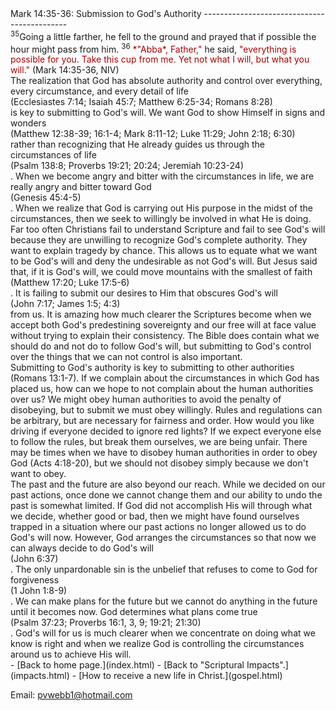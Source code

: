  <head> <title>(PVW) Mark 14:35-36: Submission to God's Authority</title> <meta content="IE=9" http-equiv="X-UA-Compatible"></meta> <link href="css/page_style.css" rel="stylesheet" type="text/css"></link> </head><body><div class="page_style"> Mark 14:35-36: Submission to God's Authority
--------------------------------------------

<div class="p"><sup>35</sup>Going a little farther, he fell to the ground and prayed that if possible the hour might pass from him. <sup>36</sup> <font color="#AA0000">*"Abba*, Father,"</font> he said, <font color="#AA0000">"everything is possible for you. Take this cup from me. Yet not what I will, but what you will."</font> (Mark 14:35-36, NIV)

</div><div class="p">The realization that God has absolute authority and control over everything, every circumstance, and every detail of life<div class="footnote">(Ecclesiastes 7:14; Isaiah 45:7; Matthew 6:25-34; Romans 8:28)</div> is key to submitting to God's will. We want God to show Himself in signs and wonders<div class="footnote">(Matthew 12:38-39; 16:1-4; Mark 8:11-12; Luke 11:29; John 2:18; 6:30)</div> rather than recognizing that He already guides us through the circumstances of life<div class="footnote">(Psalm 138:8; Proverbs 19:21; 20:24; Jeremiah 10:23-24)</div>. When we become angry and bitter with the circumstances in life, we are really angry and bitter toward God<div class="footnote">(Genesis 45:4-5)</div>. When we realize that God is carrying out His purpose in the midst of the circumstances, then we seek to willingly be involved in what He is doing.</div><div class="p">Far too often Christians fail to understand Scripture and fail to see God's will because they are unwilling to recognize God's complete authority. They want to explain tragedy by chance. This allows us to equate what we want to be God's will and deny the undesirable as not God's will. But Jesus said that, if it is God's will, we could move mountains with the smallest of faith<div class="footnote">(Matthew 17:20; Luke 17:5-6)</div>. It is failing to submit our desires to Him that obscures God's will<div class="footnote">(John 7:17; James 1:5; 4:3)</div> from us. It is amazing how much clearer the Scriptures become when we accept both God's predestining sovereignty and our free will at face value without trying to explain their consistency. The Bible does contain what we should do and not do to follow God's will, but submitting to God's control over the things that we can not control is also important. </div><div class="p">Submitting to God's authority is key to submitting to other authorities (Romans 13:1-7). If we complain about the circumstances in which God has placed us, how can we hope to not complain about the human authorities over us? We might obey human authorities to avoid the penalty of disobeying, but to submit we must obey willingly. Rules and regulations can be arbitrary, but are necessary for fairness and order. How would you like driving if everyone decided to ignore red lights? If we expect everyone else to follow the rules, but break them ourselves, we are being unfair. There may be times when we have to disobey human authorities in order to obey God (Acts 4:18-20), but we should not disobey simply because we don't want to obey.</div><div class="p">The past and the future are also beyond our reach. While we decided on our past actions, once done we cannot change them and our ability to undo the past is somewhat limited. If God did not accomplish His will through what we decide, whether good or bad, then we might have found ourselves trapped in a situation where our past actions no longer allowed us to do God's will now. However, God arranges the circumstances so that now we can always decide to do God's will<div class="footnote">(John 6:37)</div>. The only unpardonable sin is the unbelief that refuses to come to God for forgiveness<div class="footnote">(1 John 1:8-9)</div>. We can make plans for the future but we cannot do anything in the future until it becomes now. God determines what plans come true<div class="footnote">(Psalm 37:23; Proverbs 16:1, 3, 9; 19:21; 21:30)</div>. God's will for us is much clearer when we concentrate on doing what we know is right and when we realize God is controlling the circumstances around us to achieve His will.</div><div class="p" id="footnotes"></div><script src="js/footnotes.js" type="text/javascript"></script>  </div>- [Back to home page.](index.html)
- [Back to "Scriptural Impacts".](impacts.html)
- [How to receive a new life in Christ.](gospel.html)

Email: [pvwebb1@hotmail.com](mailto:pvwebb1@hotmail.com)

